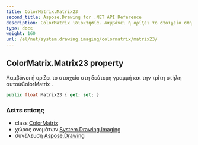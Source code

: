 ```yaml
---
title: ColorMatrix.Matrix23
second_title: Aspose.Drawing for .NET API Reference
description: ColorMatrix ιδιοκτησία. Λαμβάνει ή ορίζει το στοιχείο στη δεύτερη γραμμή και την τρίτη στήλη αυτούColorMatrix .
type: docs
weight: 160
url: /el/net/system.drawing.imaging/colormatrix/matrix23/
---
```

## ColorMatrix.Matrix23 property

Λαμβάνει ή ορίζει το στοιχείο στη δεύτερη γραμμή και την τρίτη στήλη αυτούColorMatrix .

```csharp
public float Matrix23 { get; set; }
```

### Δείτε επίσης

* class [ColorMatrix](../)
* χώρος ονομάτων [System.Drawing.Imaging](../../colormatrix/)
* συνέλευση [Aspose.Drawing](../../../)


